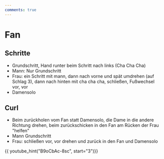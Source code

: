 ```yaml
---
comments: true
---
```

# Fan

## Schritte

- Grundschritt, Hand runter beim Schritt nach links (Cha Cha Cha)
- Mann: Nur Grundschritt
- Frau: ein Schritt mit mann, dann nach vorne und spät umdrehen (auf Schlag 3), dann nach hinten mit cha cha cha, schließen, Fußwechsel vor, vor
- Damensolo

## Curl

- Beim zurückholen vom Fan statt Damensolo, die Dame in die andere Richtung drehen, beim zurückschicken in den Fan am Rücken der Frau "helfen"
- Mann Grundschritt
- Frau: schließen vor, vor drehen und zurück in den Fan und Damensolo

{{ youtube_hint("B9oCbAc-8sc", start="3")}}
